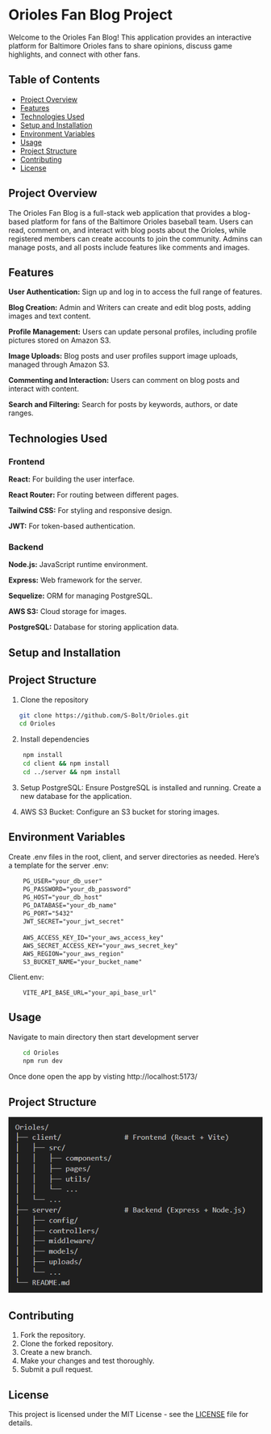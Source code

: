 # Orioles Fan Blog Project
Welcome to the Orioles Fan Blog! This application provides an interactive platform for Baltimore Orioles fans to share opinions, discuss game highlights, and connect with other fans.

## Table of Contents
- [Project Overview](#project-overview)
- [Features](#features)
- [Technologies Used](#technologies-used)
- [Setup and Installation](#setup-and-installation)
- [Environment Variables](#environment-variables)
- [Usage](#usage)
- [Project Structure](#project-structure)
- [Contributing](#contributing)
- [License](#license)

## Project Overview
The Orioles Fan Blog is a full-stack web application that provides a blog-based platform for fans of the Baltimore Orioles baseball team. Users can read, comment on, and interact with blog posts about the Orioles, while registered members can create accounts to join the community. Admins can manage posts, and all posts include features like comments and images.

##  Features
**User Authentication:** Sign up and log in to access the full range of features.

**Blog Creation:** Admin and Writers can create and edit blog posts, adding images and text content.

**Profile Management:** Users can update personal profiles, including profile pictures stored on Amazon S3.

**Image Uploads:** Blog posts and user profiles support image uploads, managed through Amazon S3.

**Commenting and Interaction:** Users can comment on blog posts and interact with content.

**Search and Filtering:** Search for posts by keywords, authors, or date ranges.

## Technologies Used

### Frontend
**React:** For building the user interface.

**React Router:** For routing between different pages.

**Tailwind CSS:** For styling and responsive design.

**JWT:** For token-based authentication.

### Backend
**Node.js:** JavaScript runtime environment.

**Express:** Web framework for the server.

**Sequelize:** ORM for managing PostgreSQL.

**AWS S3:** Cloud storage for images.

**PostgreSQL:** Database for storing application data.

## Setup and Installation


## Project Structure
1. Clone the repository
 ```bash
    git clone https://github.com/S-Bolt/Orioles.git
    cd Orioles
```

2. Install dependencies
```bash
    npm install
    cd client && npm install
    cd ../server && npm install
```

3. Setup PostgreSQL: Ensure PostgreSQL is installed and running. Create a new database for the application.

4. AWS S3 Bucket: Configure an S3 bucket for storing images.

## Environment Variables
Create .env files in the root, client, and server directories as needed. Here’s a template for the server .env:
```plaintext
    PG_USER="your_db_user"
    PG_PASSWORD="your_db_password"
    PG_HOST="your_db_host"
    PG_DATABASE="your_db_name"
    PG_PORT="5432"
    JWT_SECRET="your_jwt_secret"

    AWS_ACCESS_KEY_ID="your_aws_access_key"
    AWS_SECRET_ACCESS_KEY="your_aws_secret_key"
    AWS_REGION="your_aws_region"
    S3_BUCKET_NAME="your_bucket_name"
```
Client.env:
```plaintext
    VITE_API_BASE_URL="your_api_base_url"
```
## Usage
Navigate to main directory then start development server
```bash
    cd Orioles
    npm run dev
```
Once done open the app by visting http://localhost:5173/ 

## Project Structure

![Project Structure](./client/src/assets/project-structure.png)

## Contributing

1. Fork the repository.
2. Clone the forked repository.
3. Create a new branch.
4. Make your changes and test thoroughly.
5. Submit a pull request.

## License
This project is licensed under the MIT License - see the [LICENSE](LICENSE) file for details.
